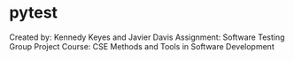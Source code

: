 # pytest

Created by: Kennedy Keyes and Javier Davis
Assignment: Software Testing Group Project
Course: CSE Methods and Tools in Software Development
